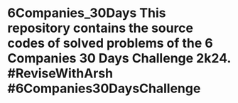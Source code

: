 # 6Companies_30Days This repository contains the source codes of solved problems of the 6 Companies 30 Days Challenge 2k24. #ReviseWithArsh #6Companies30DaysChallenge
